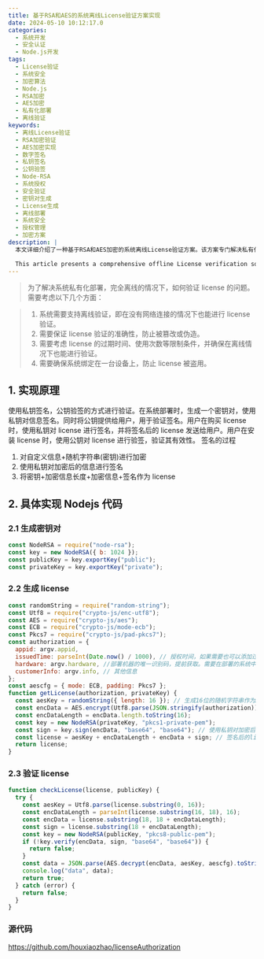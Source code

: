 ```yaml
---
title: 基于RSA和AES的系统离线License验证方案实现
date: 2024-05-10 10:12:17.0
categories:
  - 系统开发
  - 安全认证
  - Node.js开发
tags:
  - License验证
  - 系统安全
  - 加密算法
  - Node.js
  - RSA加密
  - AES加密
  - 私有化部署
  - 离线验证
keywords:
  - 离线License验证
  - RSA加密验证
  - AES加密实现
  - 数字签名
  - 私钥签名
  - 公钥验签
  - Node-RSA
  - 系统授权
  - 安全验证
  - 密钥对生成
  - License生成
  - 离线部署
  - 系统安全
  - 授权管理
  - 加密方案
description: |
  本文详细介绍了一种基于RSA和AES加密的系统离线License验证方案。该方案专门解决私有化部署环境下的系统授权问题，重点关注完全离线环境下的License验证实现。文章首先阐述了方案需要解决的核心问题，包括离线验证支持、验证准确性保证、授权限制条件设置以及设备绑定等关键要素。接着深入讲解了基于私钥签名和公钥验签的实现原理，详细说明了License生成过程中的加密步骤，包括自定义信息加密、私钥签名等具体操作。文章还提供了完整的Node.js实现代码，包括密钥对生成、License生成和验证三个核心模块的详细代码实现。每个代码片段都配有清晰的注释说明，便于开发者理解和实施。同时，文章还提供了完整的源代码仓库链接，方便读者进一步学习和参考。

  This article presents a comprehensive offline License verification solution based on RSA and AES encryption algorithms. The solution specifically addresses system authorization issues in private deployment environments, focusing on License verification implementation in completely offline environments. The article first outlines the core problems the solution needs to address, including offline verification support, verification accuracy assurance, authorization restriction settings, and device binding. It then delves into the implementation principles based on private key signing and public key verification, detailing the encryption steps in the License generation process, including custom information encryption and private key signing. The article also provides complete Node.js implementation code, covering three core modules: key pair generation, License generation, and verification. Each code snippet is accompanied by clear comments for developers' understanding and implementation. Additionally, the article includes a link to the complete source code repository for further learning and reference. The solution effectively balances security requirements with practical implementation considerations, making it suitable for various private deployment scenarios requiring offline License verification.
---
```


> 为了解决系统私有化部署，完全离线的情况下，如何验证 license 的问题。 需要考虑以下几个方面：

> 1. 系统需要支持离线验证，即在没有网络连接的情况下也能进行 license 验证。
> 2. 需要保证 license 验证的准确性，防止被篡改或伪造。
> 3. 需要考虑 license 的过期时间、使用次数等限制条件，并确保在离线情况下也能进行验证。
> 4. 需要确保系统绑定在一台设备上，防止 license 被盗用。

## 1. 实现原理

使用私钥签名，公钥验签的方式进行验证。在系统部署时，生成一个密钥对，使用私钥对信息签名。同时将公钥提供给用户，用于验证签名。用户在购买 license 时，使用私钥对 license 进行签名，并将签名后的 license 发送给用户。用户在安装 license 时，使用公钥对 license 进行验签，验证其有效性。
签名的过程

1. 对自定义信息+随机字符串(密钥)进行加密
2. 使用私钥对加密后的信息进行签名
3. 将密钥+加密信息长度+加密信息+签名作为 license

## 2. 具体实现 Nodejs 代码

### 2.1 生成密钥对

```javascript
const NodeRSA = require("node-rsa");
const key = new NodeRSA({ b: 1024 });
const publicKey = key.exportKey("public");
const privateKey = key.exportKey("private");
```

### 2.2 生成 license

```javascript
const randomString = require("random-string");
const Utf8 = require("crypto-js/enc-utf8");
const AES = require("crypto-js/aes");
const ECB = require("crypto-js/mode-ecb");
const Pkcs7 = require("crypto-js/pad-pkcs7");
const authorization = {
  appid: argv.appid,
  issuedTime: parseInt(Date.now() / 1000), // 授权时间，如果需要也可以添加过期时间
  hardware: argv.hardware, //部署机器的唯一识别码，提前获取。需要在部署的系统中获取然后验证
  customerInfo: argv.info, // 其他信息
};
const aescfg = { mode: ECB, padding: Pkcs7 };
function getLicense(authorization, privateKey) {
  const aesKey = randomString({ length: 16 }); // 生成16位的随机字符串作为AES加密的密钥
  const encData = AES.encrypt(Utf8.parse(JSON.stringify(authorization)), Utf8.parse(aesKey), aescfg).toString(); // 使用AES加密算法对授权信息进行加密
  const encDataLength = encData.length.toString(16);
  const key = new NodeRSA(privateKey, "pkcs1-private-pem");
  const sign = key.sign(encData, "base64", "base64"); // 使用私钥对加密后的授权信息进行签名
  const license = aesKey + encDataLength + encData + sign; // 签名后的license
  return license;
}
```

### 2.3 验证 license

```javascript
function checkLicense(license, publicKey) {
  try {
    const aesKey = Utf8.parse(license.substring(0, 16));
    const encDataLength = parseInt(license.substring(16, 18), 16);
    const encData = license.substring(18, 18 + encDataLength);
    const sign = license.substring(18 + encDataLength);
    const key = new NodeRSA(publicKey, "pkcs8-public-pem");
    if (!key.verify(encData, sign, "base64", "base64")) {
      return false;
    }
    const data = JSON.parse(AES.decrypt(encData, aesKey, aescfg).toString(Utf8));
    console.log("data", data);
    return true;
  } catch (error) {
    return false;
  }
}
```

### 源代码

https://github.com/houxiaozhao/licenseAuthorization
